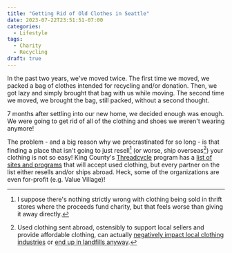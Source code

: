 ```yaml
---
title: "Getting Rid of Old Clothes in Seattle"
date: 2023-07-22T23:51:51-07:00
categories:
  - Lifestyle
tags:
  - Charity
  - Recycling
draft: true
---
```


In the past two years, we've moved twice. The first time we moved, we packed a bag of clothes intended for recycling and/or donation. Then, we got lazy and simply brought that bag with us while moving. The second time we moved, we brought the bag, still packed, without a second thought.

7 months after settling into our new home, we decided enough was enough. We were going to get rid of all of the clothing and shoes we weren't wearing anymore!

The problem - and a big reason why we procrastinated for so long - is that finding a place that isn't going to just resell[^0] (or worse, ship overseas[^1]) your clothing is not so easy! King County's [Threadcycle](https://kingcounty.gov/depts/dnrp/solid-waste/programs/ecoconsumer/threadcycle.aspx) program has a [list of sites and programs](https://kingcounty.gov/depts/dnrp/solid-waste/programs/ecoconsumer/threadcycle/threadcycle-locations.aspx) that will accept used clothing, but every partner on the list either resells and/or ships abroad. Heck, some of the organizations are even for-profit (e.g. Value Village)!

<!--- Footnotes -->
[^0]: I suppose there's nothing strictly wrong with clothing being sold in thrift stores where the proceeds fund charity, but that feels worse than giving it away directly.

[^1]: Used clothing sent abroad, ostensibly to support local sellers and provide affordable clothing, can actually [negatively impact local clothing industries](https://link.springer.com/chapter/10.1007/978-3-031-28839-5_108#Sec3) or [end up in landfills anyway](https://gizmodo.com/clothing-pile-chile-atacama-desert-satellite-image-1850443019).
